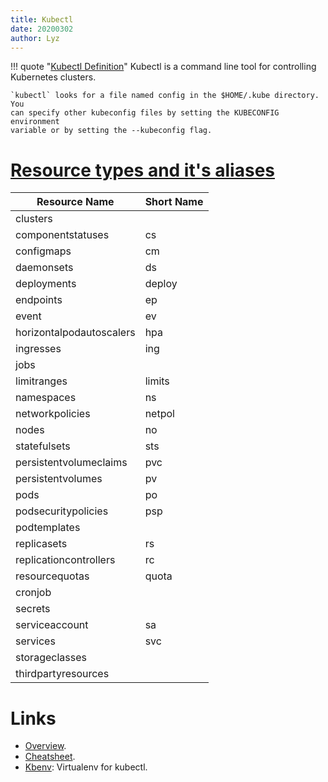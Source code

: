 ```yaml
---
title: Kubectl
date: 20200302
author: Lyz
---
```


!!! quote "[Kubectl Definition](https://kubernetes.io/docs/reference/kubectl/overview/)"
    Kubectl is a command line tool for controlling Kubernetes clusters.

    `kubectl` looks for a file named config in the $HOME/.kube directory. You
    can specify other kubeconfig files by setting the KUBECONFIG environment
    variable or by setting the --kubeconfig flag.

# [Resource types and it's aliases](https://kubernetes.io/docs/reference/kubectl/overview/#resource-types)

| Resource Name            | Short Name |
| ---                      | ---        |
| clusters                 |            |
| componentstatuses        | cs         |
| configmaps               | cm         |
| daemonsets               | ds         |
| deployments              | deploy     |
| endpoints                | ep         |
| event                    | ev         |
| horizontalpodautoscalers | hpa        |
| ingresses                | ing        |
| jobs                     |            |
| limitranges              | limits     |
| namespaces               | ns         |
| networkpolicies          | netpol     |
| nodes                    | no         |
| statefulsets             | sts        |
| persistentvolumeclaims   | pvc        |
| persistentvolumes        | pv         |
| pods                     | po         |
| podsecuritypolicies      | psp        |
| podtemplates             |            |
| replicasets              | rs         |
| replicationcontrollers   | rc         |
| resourcequotas           | quota      |
| cronjob                  |            |
| secrets                  |            |
| serviceaccount           | sa         |
| services                 | svc        |
| storageclasses           |            |
| thirdpartyresources      |            |

# Links

* [Overview](https://kubernetes.io/docs/reference/kubectl/overview/).
* [Cheatsheet](https://kubernetes.io/docs/user-guide/kubectl-cheatsheet/).
* [Kbenv](https://github.com/alexppg/kbenv): Virtualenv for kubectl.
